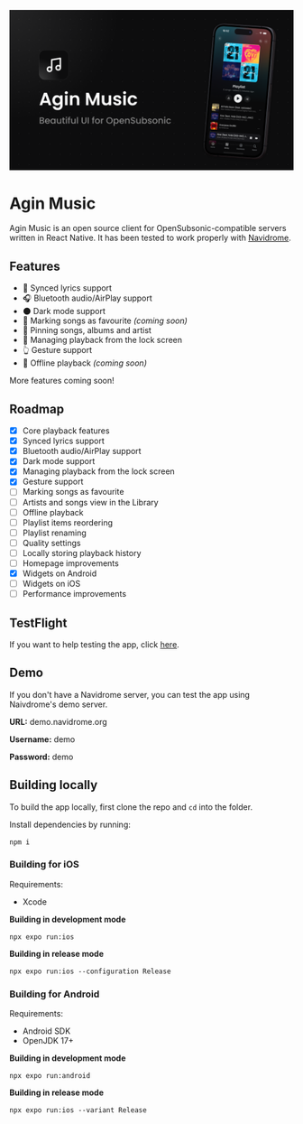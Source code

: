 ![](https://raw.githubusercontent.com/TymekV/AginMusicMobile/refs/heads/main/banner.png)
# Agin Music
Agin Music is an open source client for OpenSubsonic-compatible servers written in React Native. It has been tested to work properly with [Navidrome](https://www.navidrome.org/).

## Features
- :microphone: Synced lyrics support
- :headphones: Bluetooth audio/AirPlay support
- :new_moon: Dark mode support
- :sparkling_heart: Marking songs as favourite *(coming soon)*
- :pushpin: Pinning songs, albums and artist
- :iphone: Managing playback from the lock screen
- :point_up_2: Gesture support
- :floppy_disk: Offline playback *(coming soon)*

More features coming soon!

## Roadmap
- [x] Core playback features
- [x] Synced lyrics support
- [x] Bluetooth audio/AirPlay support
- [x] Dark mode support
- [x] Managing playback from the lock screen
- [x] Gesture support
- [ ] Marking songs as favourite
- [ ] Artists and songs view in the Library
- [ ] Offline playback
- [ ] Playlist items reordering
- [ ] Playlist renaming
- [ ] Quality settings
- [ ] Locally storing playback history
- [ ] Homepage improvements
- [x] Widgets on Android
- [ ] Widgets on iOS
- [ ] Performance improvements

## TestFlight
If you want to help testing the app, click [here](https://testflight.apple.com/join/jH76ZDQs).

## Demo
If you don't have a Navidrome server, you can test the app using Naivdrome's demo server.

**URL:** demo.navidrome.org

**Username:** demo

**Password:** demo

## Building locally

To build the app locally, first clone the repo and `cd` into the folder.

Install dependencies by running:
```
npm i
```

### Building for iOS
Requirements:
- Xcode

**Building in development mode**
```
npx expo run:ios
```
**Building in release mode**
```
npx expo run:ios --configuration Release
```

### Building for Android
Requirements:
- Android SDK
- OpenJDK 17+

**Building in development mode**
```
npx expo run:android
```
**Building in release mode**
```
npx expo run:ios --variant Release
```